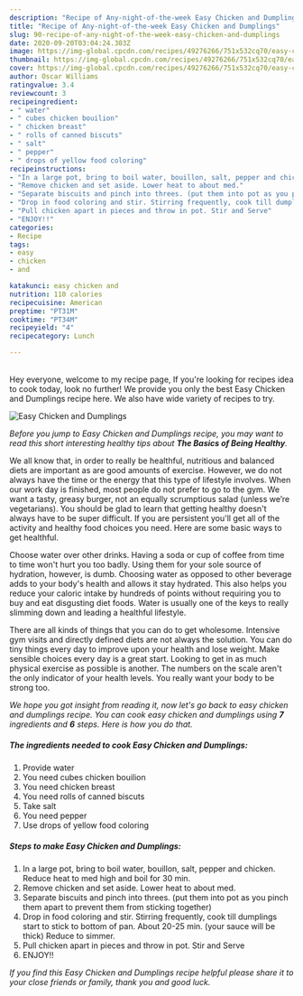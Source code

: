 ```yaml
---
description: "Recipe of Any-night-of-the-week Easy Chicken and Dumplings"
title: "Recipe of Any-night-of-the-week Easy Chicken and Dumplings"
slug: 90-recipe-of-any-night-of-the-week-easy-chicken-and-dumplings
date: 2020-09-20T03:04:24.303Z
image: https://img-global.cpcdn.com/recipes/49276266/751x532cq70/easy-chicken-and-dumplings-recipe-main-photo.jpg
thumbnail: https://img-global.cpcdn.com/recipes/49276266/751x532cq70/easy-chicken-and-dumplings-recipe-main-photo.jpg
cover: https://img-global.cpcdn.com/recipes/49276266/751x532cq70/easy-chicken-and-dumplings-recipe-main-photo.jpg
author: Oscar Williams
ratingvalue: 3.4
reviewcount: 3
recipeingredient:
- " water"
- " cubes chicken bouilion"
- " chicken breast"
- " rolls of canned biscuts"
- " salt"
- " pepper"
- " drops of yellow food coloring"
recipeinstructions:
- "In a large pot, bring to boil water, bouillon, salt, pepper and chicken. Reduce heat to med high and boil for 30 min."
- "Remove chicken and set aside. Lower heat to about med."
- "Separate biscuits and pinch into threes. (put them into pot as you pinch them apart to prevent them from sticking together)"
- "Drop in food coloring and stir. Stirring frequently, cook till dumplings start to stick to bottom of pan. About 20-25 min. (your sauce will be thick) Reduce to simmer."
- "Pull chicken apart in pieces and throw in pot. Stir and Serve"
- "ENJOY!!"
categories:
- Recipe
tags:
- easy
- chicken
- and

katakunci: easy chicken and 
nutrition: 110 calories
recipecuisine: American
preptime: "PT31M"
cooktime: "PT34M"
recipeyield: "4"
recipecategory: Lunch

---
```

<br>
Hey everyone, welcome to my recipe page, If you're looking for recipes idea to cook today, look no further! We provide you only the best Easy Chicken and Dumplings recipe here. We also have wide variety of recipes to try.
<br>


![Easy Chicken and Dumplings](https://img-global.cpcdn.com/recipes/49276266/751x532cq70/easy-chicken-and-dumplings-recipe-main-photo.jpg)

<i>Before you jump to Easy Chicken and Dumplings recipe, you may want to read this short interesting healthy tips about <strong>The Basics of Being Healthy</strong>.</i>

We all know that, in order to really be healthful, nutritious and balanced diets are important as are good amounts of exercise. However, we do not always have the time or the energy that this type of lifestyle involves. When our work day is finished, most people do not prefer to go to the gym. We want a tasty, greasy burger, not an equally scrumptious salad (unless we’re vegetarians). You should be glad to learn that getting healthy doesn't always have to be super difficult. If you are persistent you'll get all of the activity and healthy food choices you need. Here are some basic ways to get healthful.

Choose water over other drinks. Having a soda or cup of coffee from time to time won't hurt you too badly. Using them for your sole source of hydration, however, is dumb. Choosing water as opposed to other beverage adds to your body's health and allows it stay hydrated. This also helps you reduce your caloric intake by hundreds of points without requiring you to buy and eat disgusting diet foods. Water is usually one of the keys to really slimming down and leading a healthful lifestyle.

There are all kinds of things that you can do to get wholesome. Intensive gym visits and directly defined diets are not always the solution. You can do tiny things every day to improve upon your health and lose weight. Make sensible choices every day is a great start. Looking to get in as much physical exercise as possible is another. The numbers on the scale aren't the only indicator of your health levels. You really want your body to be strong too. 


<i>We hope you got insight from reading it, now let's go back to easy chicken and dumplings recipe. You can cook easy chicken and dumplings using <strong>7</strong> ingredients and <strong>6</strong> steps. Here is how you do that.
</i>

##### The ingredients needed to cook Easy Chicken and Dumplings:

1. Provide  water
1. You need  cubes chicken bouilion
1. You need  chicken breast
1. You need  rolls of canned biscuts
1. Take  salt
1. You need  pepper
1. Use  drops of yellow food coloring


##### Steps to make Easy Chicken and Dumplings:

1. In a large pot, bring to boil water, bouillon, salt, pepper and chicken. Reduce heat to med high and boil for 30 min.
1. Remove chicken and set aside. Lower heat to about med.
1. Separate biscuits and pinch into threes. (put them into pot as you pinch them apart to prevent them from sticking together)
1. Drop in food coloring and stir. Stirring frequently, cook till dumplings start to stick to bottom of pan. About 20-25 min. (your sauce will be thick) Reduce to simmer.
1. Pull chicken apart in pieces and throw in pot. Stir and Serve
1. ENJOY!!


<i>If you find this Easy Chicken and Dumplings recipe helpful please share it to your close friends or family, thank you and good luck.</i>
